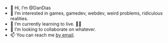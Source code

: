 - 👋 Hi, I’m @DanDias
- 👀 I’m interested in games, gamedev, webdev, weird problems, ridiculous realities.
- 🌱 I’m currently learning to live. 🤷‍♂️
- 💞️ I’m looking to collaborate on whatever.
- 📫 You can reach me <a href="mailto:dan@thecreativeoutlet.com">by email</a>.

<!---
DanDias/DanDias is a ✨ special ✨ repository because its `README.md` (this file) appears on your GitHub profile.
You can click the Preview link to take a look at your changes.
--->
